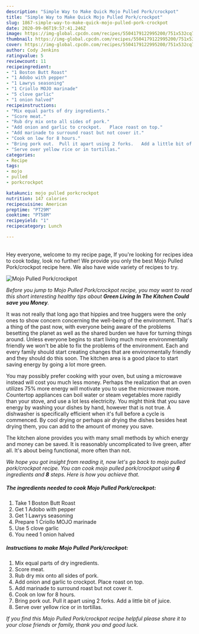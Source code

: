 ```yaml
---
description: "Simple Way to Make Quick Mojo Pulled Pork/crockpot"
title: "Simple Way to Make Quick Mojo Pulled Pork/crockpot"
slug: 1867-simple-way-to-make-quick-mojo-pulled-pork-crockpot
date: 2020-09-06T19:57:41.246Z
image: https://img-global.cpcdn.com/recipes/5504179122995200/751x532cq70/mojo-pulled-porkcrockpot-recipe-main-photo.jpg
thumbnail: https://img-global.cpcdn.com/recipes/5504179122995200/751x532cq70/mojo-pulled-porkcrockpot-recipe-main-photo.jpg
cover: https://img-global.cpcdn.com/recipes/5504179122995200/751x532cq70/mojo-pulled-porkcrockpot-recipe-main-photo.jpg
author: Cody Jenkins
ratingvalue: 5
reviewcount: 11
recipeingredient:
- "1 Boston Butt Roast"
- "1 Adobo with pepper"
- "1 Lawrys seasoning"
- "1 Criollo MOJO marinade"
- "5 clove garlic"
- "1 onion halved"
recipeinstructions:
- "Mix equal parts of dry ingredients."
- "Score meat."
- "Rub dry mix onto all sides of pork."
- "Add onion and garlic to crockpot.   Place roast on top."
- "Add marinade to surround roast but not cover it."
- "Cook on low for 8 hours."
- "Bring pork out.  Pull it apart using 2 forks.   Add a little bit of juice."
- "Serve over yellow rice or in tortillas."
categories:
- Recipe
tags:
- mojo
- pulled
- porkcrockpot

katakunci: mojo pulled porkcrockpot 
nutrition: 147 calories
recipecuisine: American
preptime: "PT29M"
cooktime: "PT58M"
recipeyield: "1"
recipecategory: Lunch

---
```

<br>
Hey everyone, welcome to my recipe page, If you're looking for recipes idea to cook today, look no further! We provide you only the best Mojo Pulled Pork/crockpot recipe here. We also have wide variety of recipes to try.
<br>


![Mojo Pulled Pork/crockpot](https://img-global.cpcdn.com/recipes/5504179122995200/751x532cq70/mojo-pulled-porkcrockpot-recipe-main-photo.jpg)

<i>Before you jump to Mojo Pulled Pork/crockpot recipe, you may want to read this short interesting healthy tips about 
<strong>Green Living In The Kitchen Could save you Money</strong>.</i>
</br>

It was not really that long ago that hippies and tree huggers were the only ones to show concern concerning the well-being of the environment. That's a thing of the past now, with everyone being aware of the problems besetting the planet as well as the shared burden we have for turning things around. Unless everyone begins to start living much more environmentally friendly we won't be able to fix the problems of the environment. Each and every family should start creating changes that are environmentally friendly and they should do this soon. The kitchen area is a good place to start saving energy by going a lot more green.

You may possibly prefer cooking with your oven, but using a microwave instead will cost you much less money. Perhaps the realization that an oven utilizes 75% more energy will motivate you to use the microwave more. Countertop appliances can boil water or steam vegetables more rapidly than your stove, and use a lot less electricity. You might think that you save energy by washing your dishes by hand, however that is not true. A dishwasher is specifically efficient when it's full before a cycle is commenced. By cool drying or perhaps air drying the dishes besides heat drying them, you can add to the amount of money you save.

The kitchen alone provides you with many small methods by which energy and money can be saved. It is reasonably uncomplicated to live green, after all. It's about being functional, more often than not.


<i>We hope you got insight from reading it, now let's go back to mojo pulled pork/crockpot recipe. You can cook mojo pulled pork/crockpot using <strong>6</strong> ingredients and <strong>8</strong> steps. Here is how you achieve that.
</i>

##### The ingredients needed to cook Mojo Pulled Pork/crockpot:

1. Take 1 Boston Butt Roast
1. Get 1 Adobo with pepper
1. Get 1 Lawrys seasoning
1. Prepare 1 Criollo MOJO marinade
1. Use 5 clove garlic
1. You need 1 onion halved


##### Instructions to make Mojo Pulled Pork/crockpot:

1. Mix equal parts of dry ingredients.
1. Score meat.
1. Rub dry mix onto all sides of pork.
1. Add onion and garlic to crockpot.   Place roast on top.
1. Add marinade to surround roast but not cover it.
1. Cook on low for 8 hours.
1. Bring pork out.  Pull it apart using 2 forks.   Add a little bit of juice.
1. Serve over yellow rice or in tortillas.


<i>If you find this Mojo Pulled Pork/crockpot recipe helpful please share it to your close friends or family, thank you and good luck.</i>
